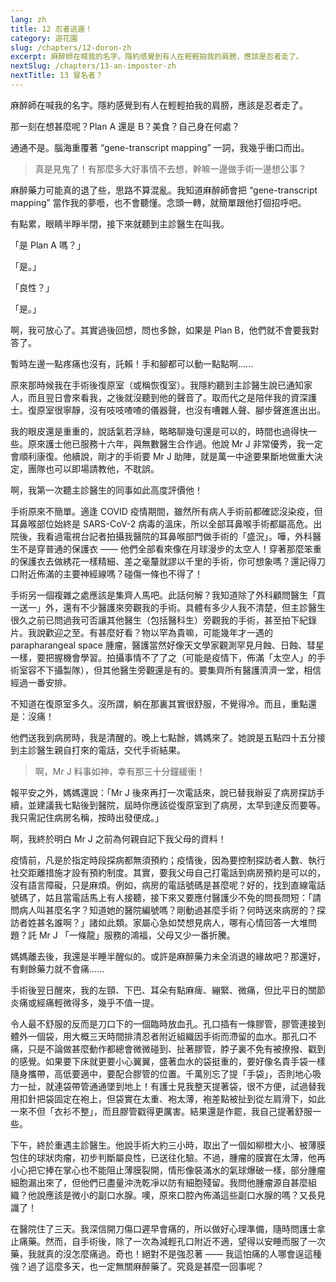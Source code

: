 ```yaml
---
lang: zh
title: 12 忍者逃遁！
category: 遊花園
slug: /chapters/12-doron-zh
excerpt: 麻醉師在喊我的名字。隱約感覺到有人在輕輕拍我的肩膀，應該是忍者走了。
nextSlug: /chapters/13-an-imposter-zh
nextTitle: 13 冒名者？
---
```


<p class="cn">麻醉師在喊我的名字。隱約感覺到有人在輕輕拍我的肩膀，應該是忍者走了。
 
<p class="cn">那一刻在想甚麼呢？Plan A 還是 B？美食？自己身在何處？
 
<p class="cn">通通不是。腦海重覆著 “gene-transcript mapping” 一詞，我幾乎衝口而出。
 
<blockquote class="cn">真是見鬼了！有那麼多大好事情不去想，幹嘛一邊做手術一邊想公事？</blockquote>
 
<p class="cn">麻醉藥力可能真的退了些，思路不算混亂。我知道麻醉師會把 “gene-transcript mapping” 當作我的夢囈，也不會聽懂。念頭一轉，就簡單跟他打個招呼吧。
 
<p class="cn">有點累，眼睛半睜半閉，接下來就聽到主診醫生在叫我。
 
<p class="cn">「是 Plan A 嗎？」
<p class="cn">「是。」

<p class="cn">「良性？」
<p class="cn">「是。」

<p class="cn">啊，我可放心了。其實過後回想，問也多餘，如果是 Plan B，他們就不會要我對答了。

<p class="cn">暫時左邊一點疼痛也沒有，託賴！手和腳都可以動一點點啊......

<p class="cn">原來那時候我在手術後復原室（或稱恢復室）。我隱約聽到主診醫生說已通知家人，而且翌日會來看我，之後就沒聽到他的聲音了。取而代之是陪伴我的資深護士。復原室很寧靜，沒有吱吱喳喳的儀器聲，也沒有嘈雜人聲、腳步聲進進出出。

<p class="cn">我的眼皮還是重重的，說話氣若浮絲，略略聊幾句還是可以的，時間也過得快一些。原來護士他已服務十六年，與無數醫生合作過。他說 Mr J 非常優秀，我一定會順利康復。他續說，剛才的手術要 Mr J 助陣，就是萬一中途要果斷地做重大決定，團隊也可以即場請教他，不耽誤。

<p class="cn">啊，我第一次聽主診醫生的同事如此高度評價他！

<p class="cn">手術原來不簡單。適逢 COVID 疫情期間，雖然所有病人手術前都確認沒染疫，但耳鼻喉部位始終是 SARS-CoV-2 病毒的溫床，所以全部耳鼻喉手術都屬高危。出院後，我看過電視台記者拍攝我醫院的耳鼻喉部門做手術的「盛況」。嘩，外科醫生不是穿普通的保護衣 —— 他們全部看來像在月球漫步的太空人！穿著那麼笨重的保護衣去做綉花一樣精細、差之毫釐就謬以千里的手術，你可想象嗎？還記得刀口附近佈滿的主要神經線嗎？碰傷一條也不得了！

<p class="cn">手術另一個複雜之處應該是集齊人馬吧。此話何解？我知道除了外科顧問醫生「買一送一」外，還有不少醫護來旁觀我的手術。具體有多少人我不清楚，但主診醫生很久之前已問過我可否讓其他醫生（包括醫科生）旁觀我的手術，甚至拍下紀錄片。我說歡迎之至。有甚麼好看？物以罕為貴嘛，可能幾年才一遇的 parapharangeal space 腫瘤，醫護當然好像天文學家觀測罕見月蝕、日蝕、彗星一樣，要把握機會學習。拍攝事情不了了之（可能是疫情下，佈滿「太空人」的手術室容不下攝製隊），但其他醫生旁觀還是有的。要集齊所有醫護濟濟一堂，相信經過一番安排。

<p class="cn">不知道在復原室多久。沒所謂，躺在那裏其實很舒服，不覺得冷。而且，重點還是：沒痛！

<p class="cn">他們送我到病房時，我是清醒的。晚上七點餘，媽媽來了。她說是五點四十五分接到主診醫生親自打來的電話，交代手術結果。

<blockquote class="cn">啊，Mr J 料事如神，幸有那三十分鐘緩衝！</blockquote>

<p class="cn">報平安之外，媽媽還說：「Mr J 後來再打一次電話來，說已替我辦妥了病房探訪手續，並建議我七點後到醫院，屆時你應該從復原室到了病房，太早到達反而要等。我只需記住病房名稱，按時出發便成。」

<p class="cn">啊，我終於明白 Mr J 之前為何親自記下我父母的資料！

<p class="cn">疫情前，凡是於指定時段探病都無須預約；疫情後，因為要控制探訪者人數、執行社交距離措施才設有預約制度。其實，要我父母自己打電話到病房預約是可以的，沒有語言障礙，只是麻煩。例如，病房的電話號碼是甚麼呢？好的，找到直線電話號碼了，姑且當電話馬上有人接聽，接下來又要應付醫護少不免的問長問短：「請問病人叫甚麼名字？知道她的醫院編號嗎？剛動過甚麼手術？何時送來病房的？探訪者姓甚名誰啊？」諸如此類。家屬心急如焚想見病人，哪有心情回答一大堆問題？託 Mr J 「一條龍」服務的鴻福，父母又少一番折騰。

<p class="cn">媽媽離去後，我還是半睡半醒似的。或許是麻醉藥力未全消退的緣故吧？那還好，有剩餘藥力就不會痛......

<p class="cn">手術後翌日醒來，我的左頸、下巴、耳朵有點麻痺、繃緊、微痛，但比平日的關節炎痛或經痛輕微得多，幾乎不值一提。

<p class="cn">令人最不舒服的反而是刀口下的一個臨時放血孔。孔口插有一條膠管，膠管連接到體外一個袋，用大概三天時間排清忍者附近組織因手術而滯留的血水。那孔口不痛，只是不論做甚麼動作都總會微微碰到、扯著膠管，脖子裏不免有被撩撥、戳到的感覺。如果要下床就更要小心翼翼，盛著血水的袋挺重的，要好像名貴手袋一樣隨身攜帶，高低要適中，要配合膠管的位置。千萬別忘了提「手袋」，否則地心吸力一扯，就連袋帶管通通墜到地上！有護士見我整天提著袋，很不方便，試過替我用扣針把袋固定在袍上，但袋實在太重、袍太薄，袍差點被扯到從左肩滑下，如此一來不但「衣衫不整」，而且膠管戳得更厲害。結果還是作罷，我自己提著舒服一些。

<p class="cn">下午，終於重遇主診醫生。他說手術大約三小時，取出了一個如柳橙大小、被薄膜包住的球狀肉瘤，初步判斷屬良性，已送往化驗。不過，腫瘤的膜實在太薄，他再小心把它捧在掌心也不能阻止薄膜裂開，情形像裝滿水的氣球爆破一樣，部分腫瘤細胞漏出來了，但他們已盡量沖洗乾凈以防有細胞殘留。我問他腫瘤源自甚麼組織？他說應該是微小的副口水腺。噢，原來口腔內佈滿這些副口水腺的嗎？又長見識了！

<p class="cn">在醫院住了三天。我深信開刀傷口遲早會痛的，所以做好心理準備，隨時問護士拿止痛藥。然而，自手術後，除了一次為減輕孔口附近不適，望得以安睡而服了一次藥，我就真的沒怎麼痛過。奇也！絕對不是強忍著 —— 我這怕痛的人哪會逞這種強？過了這麼多天，也一定無關麻醉藥了。究竟是甚麼一回事呢？
